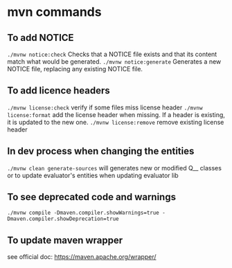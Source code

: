 # mvn commands

## To add NOTICE

`./mvnw notice:check` Checks that a NOTICE file exists and that its content match what would be generated.
`./mvnw notice:generate` Generates a new NOTICE file, replacing any existing NOTICE file.

## To add licence headers

`./mvnw license:check` verify if some files miss license header
`./mvnw license:format` add the license header when missing. If a header is existing, it is updated to the new one.
`./mvnw license:remove` remove existing license header

## In dev process when changing the entities

`./mvnw clean generate-sources` will generates new or modified Q__ classes or to update evaluator's entities when updating evaluator lib

## To see deprecated code and warnings

`./mvnw compile -Dmaven.compiler.showWarnings=true -Dmaven.compiler.showDeprecation=true`

## To update maven wrapper

see official doc: https://maven.apache.org/wrapper/
